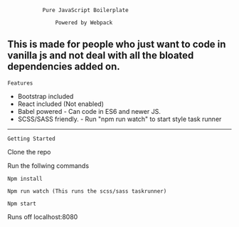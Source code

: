 

               Pure JavaScript Boilerplate 

                   Powered by Webpack 



This is made for people who just want to code in vanilla js and not
deal with all the bloated dependencies added on. 
-------------------------------------------------------------------


    Features

  - Bootstrap included
  - React included (Not enabled)
  - Babel powered - Can code in ES6 and newer JS.
  - SCSS/SASS friendly. - Run "npm run watch" to start 
                          style task runner


------------------------------------------------------------------

    Getting Started



Clone the repo 

Run the follwing commands
    
    Npm install

    Npm run watch (This runs the scss/sass taskrunner)

    Npm start

Runs off localhost:8080 

